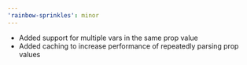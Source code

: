 ```yaml
---
'rainbow-sprinkles': minor
---
```


- Added support for multiple vars in the same prop value
- Added caching to increase performance of repeatedly parsing prop values
